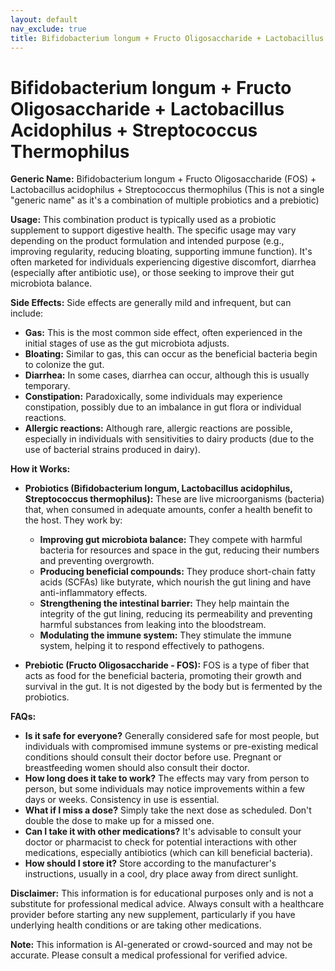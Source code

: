 ```yaml
---
layout: default
nav_exclude: true
title: Bifidobacterium longum + Fructo Oligosaccharide + Lactobacillus Acidophilus + Streptococcus Thermophilus
---
```


# Bifidobacterium longum + Fructo Oligosaccharide + Lactobacillus Acidophilus + Streptococcus Thermophilus

**Generic Name:**  Bifidobacterium longum + Fructo Oligosaccharide (FOS) + Lactobacillus acidophilus + Streptococcus thermophilus (This is not a single "generic name" as it's a combination of multiple probiotics and a prebiotic)

**Usage:** This combination product is typically used as a probiotic supplement to support digestive health.  The specific usage may vary depending on the product formulation and intended purpose (e.g., improving regularity, reducing bloating, supporting immune function).  It's often marketed for individuals experiencing digestive discomfort, diarrhea (especially after antibiotic use), or those seeking to improve their gut microbiota balance.

**Side Effects:**  Side effects are generally mild and infrequent, but can include:

* **Gas:** This is the most common side effect, often experienced in the initial stages of use as the gut microbiota adjusts.
* **Bloating:** Similar to gas, this can occur as the beneficial bacteria begin to colonize the gut.
* **Diarrhea:** In some cases, diarrhea can occur, although this is usually temporary.
* **Constipation:**  Paradoxically, some individuals may experience constipation, possibly due to an imbalance in gut flora or individual reactions.
* **Allergic reactions:** Although rare, allergic reactions are possible, especially in individuals with sensitivities to dairy products (due to the use of bacterial strains produced in dairy).


**How it Works:**

* **Probiotics (Bifidobacterium longum, Lactobacillus acidophilus, Streptococcus thermophilus):** These are live microorganisms (bacteria) that, when consumed in adequate amounts, confer a health benefit to the host. They work by:
    * **Improving gut microbiota balance:**  They compete with harmful bacteria for resources and space in the gut, reducing their numbers and preventing overgrowth.
    * **Producing beneficial compounds:** They produce short-chain fatty acids (SCFAs) like butyrate, which nourish the gut lining and have anti-inflammatory effects.
    * **Strengthening the intestinal barrier:**  They help maintain the integrity of the gut lining, reducing its permeability and preventing harmful substances from leaking into the bloodstream.
    * **Modulating the immune system:** They stimulate the immune system, helping it to respond effectively to pathogens.

* **Prebiotic (Fructo Oligosaccharide - FOS):** FOS is a type of fiber that acts as food for the beneficial bacteria, promoting their growth and survival in the gut.  It is not digested by the body but is fermented by the probiotics.


**FAQs:**

* **Is it safe for everyone?**  Generally considered safe for most people, but individuals with compromised immune systems or pre-existing medical conditions should consult their doctor before use.  Pregnant or breastfeeding women should also consult their doctor.
* **How long does it take to work?**  The effects may vary from person to person, but some individuals may notice improvements within a few days or weeks.  Consistency in use is essential.
* **What if I miss a dose?**  Simply take the next dose as scheduled.  Don't double the dose to make up for a missed one.
* **Can I take it with other medications?**  It's advisable to consult your doctor or pharmacist to check for potential interactions with other medications, especially antibiotics (which can kill beneficial bacteria).
* **How should I store it?**  Store according to the manufacturer's instructions, usually in a cool, dry place away from direct sunlight.


**Disclaimer:** This information is for educational purposes only and is not a substitute for professional medical advice. Always consult with a healthcare provider before starting any new supplement, particularly if you have underlying health conditions or are taking other medications.


**Note:** This information is AI-generated or crowd-sourced and may not be accurate. Please consult a medical professional for verified advice.